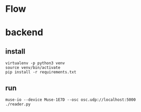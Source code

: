 # Flow

backend
=======

install
-------
```
virtualenv -p python3 venv
source venv/bin/activate
pip install -r requirements.txt
```

run
-----
```
muse-io --device Muse-1E7D --osc osc.udp://localhost:5000
./reader.py
```
